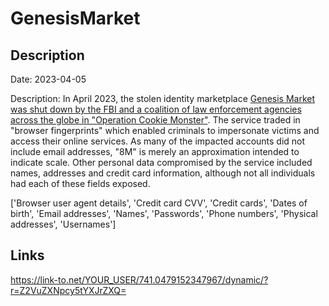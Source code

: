 # GenesisMarket

## Description

Date: 2023-04-05

Description:
In April 2023, the stolen identity marketplace <a href="https://www.troyhunt.com/seized-genesis-market-data-is-now-searchable-in-have-i-been-pwned-courtesy-of-the-fbi-and-operation-cookie-monster/" target="_blank" rel="noopener">Genesis Market was shut down by the FBI and a coalition of law enforcement agencies across the globe in &quot;Operation Cookie Monster&quot;</a>. The service traded in &quot;browser fingerprints&quot; which enabled criminals to impersonate victims and access their online services. As many of the impacted accounts did not include email addresses, &quot;8M&quot; is merely an approximation intended to indicate scale. Other personal data compromised by the service included names, addresses and credit card information, although not all individuals had each of these fields exposed.


['Browser user agent details', 'Credit card CVV', 'Credit cards', 'Dates of birth', 'Email addresses', 'Names', 'Passwords', 'Phone numbers', 'Physical addresses', 'Usernames']

## Links

https://link-to.net/YOUR_USER/741.0479152347967/dynamic/?r=Z2VuZXNpcy5tYXJrZXQ=